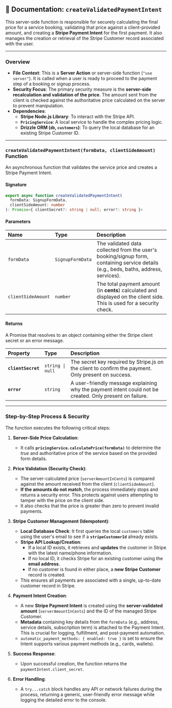## 📄 Documentation: `createValidatedPaymentIntent`

This server-side function is responsible for securely calculating the final price for a service booking, validating that price against a client-provided amount, and creating a **Stripe Payment Intent** for the first payment. It also manages the creation or retrieval of the Stripe Customer record associated with the user.

-----

### **Overview**

  * **File Context**: This is a **Server Action** or server-side function (`"use server"`). It is called when a user is ready to proceed to the payment step of a booking or signup process.
  * **Security Focus**: The primary security measure is the **server-side recalculation and validation of the price**. The amount sent from the client is checked against the authoritative price calculated on the server to prevent manipulation.
  * **Dependencies**:
      * **Stripe Node.js Library**: To interact with the Stripe API.
      * **`PricingService`**: A local service to handle the complex pricing logic.
      * **Drizzle ORM (`db`, `customers`)**: To query the local database for an existing Stripe Customer ID.

-----

### **`createValidatedPaymentIntent(formData, clientSideAmount)` Function**

An asynchronous function that validates the service price and creates a Stripe Payment Intent.

#### **Signature**

```typescript
export async function createValidatedPaymentIntent(
  formData: SignupFormData,
  clientSideAmount: number
): Promise<{ clientSecret?: string | null; error?: string }>
```

#### **Parameters**

| Name | Type | Description |
| :--- | :--- | :--- |
| `formData` | `SignupFormData` | The validated data collected from the user's booking/signup form, containing service details (e.g., beds, baths, address, services). |
| `clientSideAmount` | `number` | The total payment amount (in **cents**) calculated and displayed on the client side. This is used for a security check. |

#### **Returns**

A Promise that resolves to an object containing either the Stripe client secret or an error message.

| Property | Type | Description |
| :--- | :--- | :--- |
| **`clientSecret`** | `string \| null` | The secret key required by Stripe.js on the client to confirm the payment. Only present on success. |
| **`error`** | `string` | A user-friendly message explaining why the payment intent could not be created. Only present on failure. |

-----

### **Step-by-Step Process & Security**

The function executes the following critical steps:

1.  **Server-Side Price Calculation**:

      * It calls **`pricingService.calculatePrice(formData)`** to determine the *true* and authoritative price of the service based on the provided form details.

2.  **Price Validation (Security Check)**:

      * The server-calculated price (`serverAmountInCents`) is compared against the amount received from the client (`clientSideAmount`).
      * **If the amounts do not match**, the process immediately stops and returns a security error. This protects against users attempting to tamper with the price on the client side.
      * It also checks that the price is greater than zero to prevent invalid payments.

3.  **Stripe Customer Management (Idempotent)**:

      * **Local Database Check**: It first queries the local `customers` table using the user's email to see if a **`stripeCustomerId`** already exists.
      * **Stripe API Lookup/Creation**:
          * If a local ID exists, it retrieves and **updates** the customer in Stripe with the latest name/phone information.
          * If no local ID, it checks Stripe for an existing customer using the **email address**.
          * If no customer is found in either place, a **new Stripe Customer** record is created.
      * This ensures all payments are associated with a single, up-to-date customer record in Stripe.

4.  **Payment Intent Creation**:

      * A new **Stripe Payment Intent** is created using the **server-validated amount** (`serverAmountInCents`) and the ID of the managed Stripe Customer.
      * **Metadata** containing key details from the `formData` (e.g., address, service details, subscription term) is attached to the Payment Intent. This is crucial for logging, fulfillment, and post-payment automation.
      * `automatic_payment_methods: { enabled: true }` is set to ensure the Intent supports various payment methods (e.g., cards, wallets).

5.  **Success Response**:

      * Upon successful creation, the function returns the `paymentIntent.client_secret`.

6.  **Error Handling**:

      * A `try...catch` block handles any API or network failures during the process, returning a generic, user-friendly error message while logging the detailed error to the console.